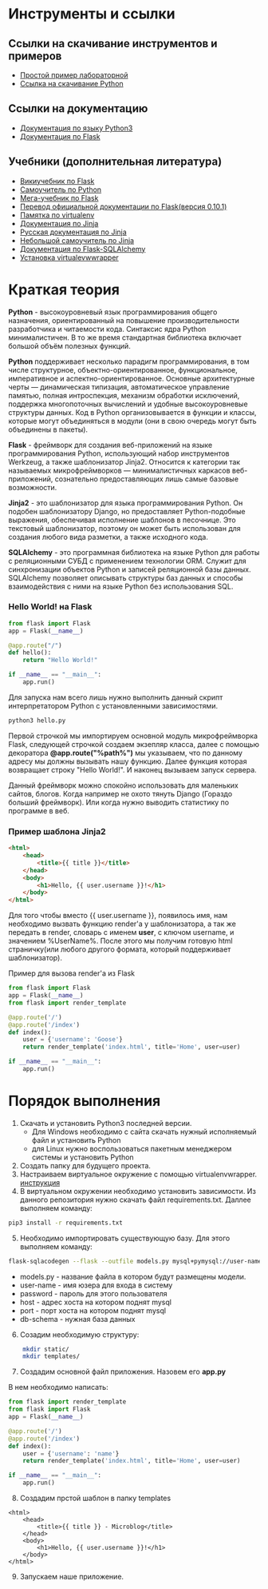 # Инструменты и ссылки
## Ссылки на скачивание инструментов и примеров
- [Простой пример лабораторной](https://github.com/hvorovk/flask-lab-example)
- [Ссылка на скачивание Python](https://www.python.org/downloads/)

## Ссылки на документацию
- [Документация по языку Python3](https://docs.python.org/3/)
- [Документация по Flask](http://flask.pocoo.org/docs/0.12/)

## Учебники (дополнительная литература)
- [Викиучебник по Flask](https://ru.wikibooks.org/wiki/Flask)
- [Самоучитель по Python](https://pythonworld.ru/samouchitel-python)
- [Мега-учебник по Flask](https://habrahabr.ru/post/346306/)
- [Перевод официальной документации по Flask(версия 0.10.1)](http://flask-russian-docs.readthedocs.io/ru/latest/quickstart.html)
- [Памятка по virtualenv](https://eax.me/python-virtualenv/)
- [Документация по Jinja](http://jinja.pocoo.org/docs/2.10/)
- [Русская документация по Jinja](http://xgu.ru/wiki/Jinja2)
- [Небольшой самоучитель по Jinja](http://lectureswww.readthedocs.io/6.www.sync/2.codding/3.templates/jinja2.html)
- [Документация по Flask-SQLAlchemy](http://flask-sqlalchemy.pocoo.org/2.3/)
- [Установка virtualevwwrapper](http://virtualenvwrapper.readthedocs.io/en/latest/install.html)

# Краткая теория

**Python** - высокоуровневый язык программирования общего назначения, ориентированный на повышение производительности разработчика и читаемости кода. Синтаксис ядра Python минималистичен. В то же время стандартная библиотека включает большой объём полезных функций.

**Python** поддерживает несколько парадигм программирования, в том числе структурное, объектно-ориентированное, функциональное, императивное и аспектно-ориентированное. Основные архитектурные черты — динамическая типизация, автоматическое управление памятью, полная интроспекция, механизм обработки исключений, поддержка многопоточных вычислений и удобные высокоуровневые структуры данных. Код в Python организовывается в функции и классы, которые могут объединяться в модули (они в свою очередь могут быть объединены в пакеты).

**Flask** - фреймворк для создания веб-приложений на языке программирования Python, использующий набор инструментов Werkzeug, а также шаблонизатор Jinja2. Относится к категории так называемых микрофреймворков — минималистичных каркасов веб-приложений, сознательно предоставляющих лишь самые базовые возможности.

**Jinja2** - это шаблонизатор для языка программирования Python. Он подобен шаблонизатору Django, но предоставляет Python-подобные выражения, обеспечивая исполнение шаблонов в песочнице. Это текстовый шаблонизатор, поэтому он может быть использован для создания любого вида разметки, а также исходного кода.

**SQLAlchemy** - это программная библиотека на языке Python для работы с реляционными СУБД с применением технологии ORM. Служит для синхронизации объектов Python и записей реляционной базы данных. SQLAlchemy позволяет описывать структуры баз данных и способы взаимодействия с ними на языке Python без использования SQL.

### Hello World! на Flask


``` Python
from flask import Flask
app = Flask(__name__)

@app.route("/")
def hello():
    return "Hello World!"

if __name__ == "__main__":
    app.run()
```

Для запуска нам всего лишь нужно выполнить данный скрипт интерпретатором Python с установленными зависимостями.

```bash
python3 hello.py
```

Первой строчкой мы импортируем основной модуль микрофреймворка Flask, следующей строчкой создаем экзепляр класса, далее с помощью декоратора **@app.route("%path%")** мы указываем, что по данному адресу мы должны вызывать нашу функцию. Далее функция которая возвращает строку "Hello World!". И наконец вызываем запуск сервера.

Данный фреймворк можно спокойно использовать для маленьких сайтов, блогов. Когда например не охото тянуть Django (Гораздо больший фреймворк). Или когда нужно выводить статистику по программе в веб. 

### Пример шаблона Jinja2

```html
<html>
    <head>
        <title>{{ title }}</title>
    </head>
    <body>
        <h1>Hello, {{ user.username }}!</h1>
    </body>
</html>
```

Для того чтобы вместо {{ user.username }}, появилось имя, нам необходимо вызвать функцию render'a у шаблонизатора, а так же передать в render, словарь с именем **user**, с ключом username, и значением %UserName%. После этого мы получим готовую html страничку(или любого другого формата, который поддерживает шаблонизатор).

Пример для вызова render'а из Flask

```python
from flask import Flask
app = Flask(__name__)
from flask import render_template

@app.route('/')
@app.route('/index')
def index():
    user = {'username': 'Goose'}
    return render_template('index.html', title='Home', user=user)

if __name__ == "__main__":
    app.run()
```

# Порядок выполнения

1. Скачать и установить Python3 последней версии.
    - Для Windows необходимо с сайта скачать нужный исполняемый файл и установить Python
    - для Linux нужно воспользоваться пакетным менеджером системы и установить Python
2. Создать папку для будущего проекта.
3. Настраиваем виртуальное окружение с помощью virtualenvwrapper. [инструкция](http://virtualenvwrapper.readthedocs.io/en/latest/install.html)
4. В виртуальном окружении необходимо установить зависимости. Из данного репозитория нужно скачать файл requirements.txt. Даллее выполняем команду:
```bash
pip3 install -r requirements.txt
```
5. Необходимо импортировать существующую базу. Для этого выполняем команду:
```bash
flask-sqlacodegen --flask --outfile models.py mysql+pymysql://user-name:password@host:port/db-schema
```

- models.py - название файла в котором будут размещены модели.
- user-name - имя юзера для входа в систему
- password  - пароль для этого пользователя
- host      - адрес хоста на котором поднят mysql
- port      - порт хоста на котором поднят mysql
- db-schema - нужная база данных

6. Созадим необходимую структуру:
    
```bash
    mkdir static/
    mkdir templates/
```

7. Создадим основной файл приложения. Назовем его **app.py**

В нем необходимо написать:

```python
from flask import render_template
from flask import Flask
app = Flask(__name__)

@app.route('/')
@app.route('/index')
def index():
    user = {'username': 'name'}
    return render_template('index.html', title='Home', user=user)

if __name__ == "__main__":
    app.run()
```

8. Создадим прстой шаблон в папку templates

```jinja
<html>
    <head>
        <title>{{ title }} - Microblog</title>
    </head>
    <body>
        <h1>Hello, {{ user.username }}!</h1>
    </body>
</html>
```

9. Запускаем наше приложение.